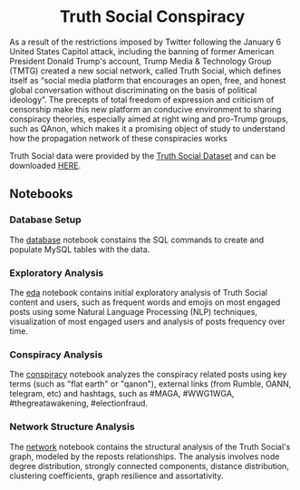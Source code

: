 <h1 align="center"> Truth Social Conspiracy </h1>
As a result of the restrictions imposed by Twitter following the January 6 United States Capitol attack, including the banning of former American President Donald Trump's account, Trump Media & Technology Group (TMTG) created a new social network, called Truth Social, which defines itself as “social media platform that encourages an open, free, and honest global conversation without discriminating on the basis of political ideology”. The precepts of total freedom of expression and criticism of censorship make this new platform an conducive environment to sharing conspiracy theories, especially aimed at right wing and pro-Trump groups, such as QAnon, which makes it a promising object of study to understand how the propagation network of these conspiracies works

Truth Social data were provided by the [Truth Social Dataset](https://arxiv.org/abs/2303.11240) and can be downloaded [HERE](https://zenodo.org/record/7531625#:~:text=A%20Truth%20Social%20data%20set%20containing%20a%20network,845%2C060%20Truth%20%28Truth%20Social%E2%80%99s%20term%20for%20post%29%20entries.).


## Notebooks

### Database Setup

The [database](https://github.com/jacksonns/Truth-Social-Conspiracy/blob/main/database.ipynb) notebook constains the SQL commands to create and populate MySQL tables with the data.

### Exploratory Analysis

The [eda](https://github.com/jacksonns/Truth-Social-Conspiracy/blob/main/eda.ipynb) notebook contains initial exploratory analysis of Truth Social content and users, such as frequent words and emojis on most engaged posts using some Natural Language Processing (NLP) techniques, visualization of most engaged users and analysis of posts frequency over time.

### Conspiracy Analysis

The [conspiracy](https://github.com/jacksonns/Truth-Social-Conspiracy/blob/main/conspiracy.ipynb) notebook analyzes the conspiracy related posts using key terms (such as "flat earth" or "qanon"), external links (from Rumble, OANN, telegram, etc) and hashtags, such as #MAGA, #WWG1WGA, #thegreatawakening, #electionfraud.

### Network Structure Analysis

The [network](https://github.com/jacksonns/Truth-Social-Conspiracy/blob/main/network.ipynb) notebook contains the structural analysis of the Truth Social's graph, modeled by the reposts relationships. The analysis involves node degree distribution, strongly connected components, distance distribution, clustering coefficients, graph resilience and assortativity.

